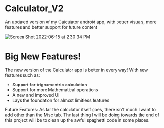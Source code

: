 # Calculator_V2
An updated version of my Calculator android app, with better visuals, more features and better support for future content

![Screen Shot 2022-06-15 at 2 30 34 PM](https://user-images.githubusercontent.com/105907112/173921439-6f81a28a-96d8-4b58-9c69-eb0a73338c75.png)

# Big New Features!
The new version of the Calculator app is better in every way!
With new features such as:
- Support for trignomentric calculation
- Support for more Mathematical operations
- A new and improved UI
- Lays the foundation for almost limitless features

Future Features:
As far the calculator itself goes, there isn't much I want to add other than the Misc tab.
The last thing I will be doing towards the end of this project will be to clean up the awful spaghetti code in some places.
